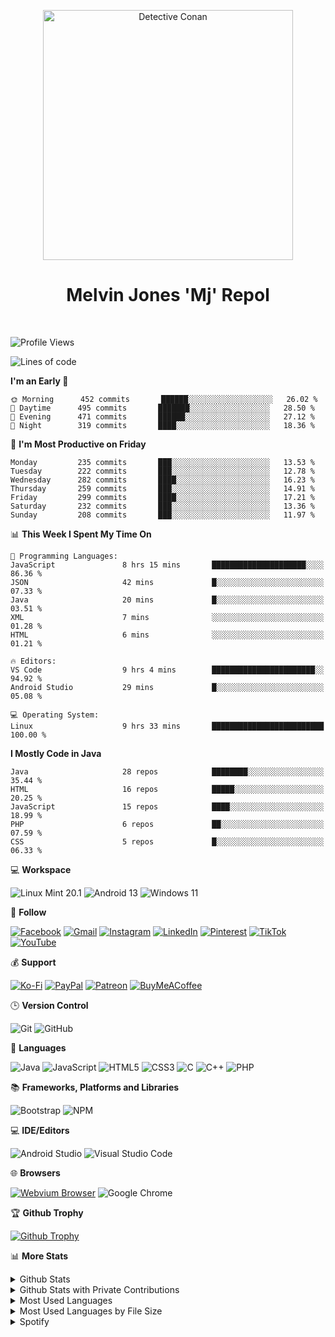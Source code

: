 <p align="center">
<a href="https://mrepol742.github.io">
  <img alt="Detective Conan" src="https://mrepol742-gif-randomizer.vercel.app/api" width="400"/> 
  </a> 
  <h1 align="center">Melvin Jones 'Mj' Repol</h1>
</p>
<br>


<!--START_SECTION:waka-->
![Profile Views](http://img.shields.io/badge/Profile%20Views-76-blue)

![Lines of code](https://img.shields.io/badge/From%20Hello%20World%20I%27ve%20Written-269%20Thousand%20lines%20of%20code-blue)

**I'm an Early 🐤** 

```text
🌞 Morning      452 commits       ██████░░░░░░░░░░░░░░░░░░░   26.02 % 
🌆 Daytime      495 commits       ███████░░░░░░░░░░░░░░░░░░   28.50 % 
🌃 Evening      471 commits       ██████░░░░░░░░░░░░░░░░░░░   27.12 % 
🌙 Night        319 commits       ████░░░░░░░░░░░░░░░░░░░░░   18.36 % 

```
📅 **I'm Most Productive on Friday** 

```text
Monday         235 commits       ███░░░░░░░░░░░░░░░░░░░░░░   13.53 % 
Tuesday        222 commits       ███░░░░░░░░░░░░░░░░░░░░░░   12.78 % 
Wednesday      282 commits       ████░░░░░░░░░░░░░░░░░░░░░   16.23 % 
Thursday       259 commits       ███░░░░░░░░░░░░░░░░░░░░░░   14.91 % 
Friday         299 commits       ████░░░░░░░░░░░░░░░░░░░░░   17.21 % 
Saturday       232 commits       ███░░░░░░░░░░░░░░░░░░░░░░   13.36 % 
Sunday         208 commits       ███░░░░░░░░░░░░░░░░░░░░░░   11.97 % 

```


📊 **This Week I Spent My Time On** 

```text
💬 Programming Languages: 
JavaScript               8 hrs 15 mins       █████████████████████░░░░   86.36 % 
JSON                     42 mins             █░░░░░░░░░░░░░░░░░░░░░░░░   07.33 % 
Java                     20 mins             █░░░░░░░░░░░░░░░░░░░░░░░░   03.51 % 
XML                      7 mins              ░░░░░░░░░░░░░░░░░░░░░░░░░   01.28 % 
HTML                     6 mins              ░░░░░░░░░░░░░░░░░░░░░░░░░   01.21 % 

🔥 Editors: 
VS Code                  9 hrs 4 mins        ███████████████████████░░   94.92 % 
Android Studio           29 mins             █░░░░░░░░░░░░░░░░░░░░░░░░   05.08 % 

💻 Operating System: 
Linux                    9 hrs 33 mins       █████████████████████████   100.00 % 

```

**I Mostly Code in Java** 

```text
Java                     28 repos            ████████░░░░░░░░░░░░░░░░░   35.44 % 
HTML                     16 repos            █████░░░░░░░░░░░░░░░░░░░░   20.25 % 
JavaScript               15 repos            ████░░░░░░░░░░░░░░░░░░░░░   18.99 % 
PHP                      6 repos             ██░░░░░░░░░░░░░░░░░░░░░░░   07.59 % 
CSS                      5 repos             █░░░░░░░░░░░░░░░░░░░░░░░░   06.33 % 

```



<!--END_SECTION:waka-->

💻 **Workspace**

![Linux Mint 20.1](https://img.shields.io/badge/Linux%20Mint%2020.1-87CF3E?style=for-the-badge&logo=Linux%20Mint&logoColor=white)
![Android 13](https://img.shields.io/badge/Android%2013-3DDC84?style=for-the-badge&logo=android&logoColor=white)
![Windows 11](https://img.shields.io/badge/Windows%2011-%230079d5.svg?style=for-the-badge&logo=Windows%2011&logoColor=white)

💬 **Follow**

[![Facebook](https://img.shields.io/badge/Facebook-%231877F2.svg?style=for-the-badge&logo=Facebook&logoColor=white)](https://facebook.com/melvinjonesrepol)
[![Gmail](https://img.shields.io/badge/Gmail-D14836?style=for-the-badge&logo=gmail&logoColor=white)](mailto:mrepol742@gmail.com)
[![Instagram](https://img.shields.io/badge/Instagram-%23E4405F.svg?style=for-the-badge&logo=Instagram&logoColor=white)](https://instagram.com/melvinjonesrepol)
[![LinkedIn](https://img.shields.io/badge/linkedin-%230077B5.svg?style=for-the-badge&logo=linkedin&logoColor=white)](https://linkedin.com/in/mrepol742)
[![Pinterest](https://img.shields.io/badge/Pinterest-%23E60023.svg?style=for-the-badge&logo=Pinterest&logoColor=white)](https://pinterest.com/mrepol742)
[![TikTok](https://img.shields.io/badge/TikTok-%23000000.svg?style=for-the-badge&logo=TikTok&logoColor=white)](https://tiktok.com/@mrepol742)
[![YouTube](https://img.shields.io/badge/YouTube-%23FF0000.svg?style=for-the-badge&logo=YouTube&logoColor=white)](https://youtube.com/@mrepol742)

💰 **Support**

[![Ko-Fi](https://img.shields.io/badge/Ko--fi-F16061?style=for-the-badge&logo=ko-fi&logoColor=white)](https://ko-fi.com/mrepol742)
[![PayPal](https://img.shields.io/badge/PayPal-00457C?style=for-the-badge&logo=paypal&logoColor=white)](https://paypal.me/mrepol742)
[![Patreon](https://img.shields.io/badge/Patreon-F96854?style=for-the-badge&logo=patreon&logoColor=white)](https://www.patreon.com/melvinjonesrepol)
[![BuyMeACoffee](https://img.shields.io/badge/Buy%20Me%20a%20Coffee-ffdd00?style=for-the-badge&logo=buy-me-a-coffee&logoColor=black)](https://www.buymeacoffee.com/mrepol742)

🕒 **Version Control**

![Git](https://img.shields.io/badge/git-%23F05033.svg?style=for-the-badge&logo=git&logoColor=white)
![GitHub](https://img.shields.io/badge/github-%23121011.svg?style=for-the-badge&logo=github&logoColor=white)

📓 **Languages**

![Java](https://img.shields.io/badge/java-%23ED8B00.svg?style=for-the-badge&logo=java&logoColor=white)
![JavaScript](https://img.shields.io/badge/javascript-%23323330.svg?style=for-the-badge&logo=javascript&logoColor=%23F7DF1E)
![HTML5](https://img.shields.io/badge/html5-%23E34F26.svg?style=for-the-badge&logo=html5&logoColor=white)
![CSS3](https://img.shields.io/badge/css3-%231572B6.svg?style=for-the-badge&logo=css3&logoColor=white)
![C](https://img.shields.io/badge/c-%2300599C.svg?style=for-the-badge&logo=c&logoColor=white)
![C++](https://img.shields.io/badge/c++-%2300599C.svg?style=for-the-badge&logo=c%2B%2B&logoColor=white)
![PHP](https://img.shields.io/badge/php-%23777BB4.svg?style=for-the-badge&logo=php&logoColor=white)

:books: **Frameworks, Platforms and Libraries**

![Bootstrap](https://img.shields.io/badge/bootstrap-%23563D7C.svg?style=for-the-badge&logo=bootstrap&logoColor=white)
![NPM](https://img.shields.io/badge/NPM-%23CB3837.svg?style=for-the-badge&logo=npm&logoColor=white)

💻 **IDE/Editors**

![Android Studio](https://img.shields.io/badge/Android%20Studio-3DDC84.svg?style=for-the-badge&logo=android-studio&logoColor=white)
![Visual Studio Code](https://img.shields.io/badge/Visual%20Studio%20Code-0078d7.svg?style=for-the-badge&logo=visual-studio-code&logoColor=white)

:globe_with_meridians: **Browsers**

[![Webvium Browser](https://img.shields.io/badge/Webvium%20Browser-4285f4?style=for-the-badge&logoColor=white)](https://mrepol742.github.io/webvium/)
![Google Chrome](https://img.shields.io/badge/Google%20Chrome-4285F4?style=for-the-badge&logo=GoogleChrome&logoColor=white)

<p>

🏆 **Github Trophy**
  
<a href="https://mrepol742.github.io">
<img alt="Github Trophy" src="https://github-profile-trophy.vercel.app/?username=mrepol742&theme=gruvbox">
</a>
</p>


📊 **More Stats**
  
<details>
  <summary>Github Stats</summary>
  <br>
  <a href="https://mrepol742.github.io">
  <img alt="Github Stats" src="https://github-readme-stats.vercel.app/api?username=mrepol742&show_icons=true&count_private=true&theme=gruvbox">
</a>  
  
</details> 
  
  <details>
  <summary>Github Stats with Private Contributions</summary>
  <br>
 <a href="https://mrepol742.github.io">
<img alt="Github Stats with Private Contributions" src="https://mrepol742.github.io/github-stats/generated/overview.svg">
</a>
</details>
  
<details>
  <summary>Most Used Languages</summary>
  <br>
 <a href="https://mrepol742.github.io">
<img alt="Most Used Languages" src="https://github-readme-stats.vercel.app/api/top-langs/?username=mrepol742&layout=compact&include_all_commits=true&&count_private=true&langs_count=20&theme=gruvbox">
</a>
</details>

 <details>
  <summary>Most Used Languages by File Size</summary>
  <br>
 <a href="https://mrepol742.github.io">
<img alt="Most Used Languages by File Size" src="https://mrepol742.github.io/github-stats/generated/languages.svg">
</a>
</details>

<details>
  <summary>Spotify</summary>
  <br>
<a href="https://mrepol742.github.io">
<img alt="Spotify" src="https://spotify-recently-played-readme.vercel.app/api?user=7xx9e7hwq1qyown0m4ut78pcz&count=10&unique=true">
</a>
</p>
</details>
</p>
